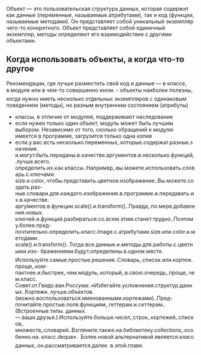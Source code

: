 Объект — это пользовательская структура данных, которая содержит как данные (переменные, называемые.атрибутами), так и код (функции, называемые методами). Он представляет собой уникальный экземпляр чего-то конкретного. Объект представляет собой единичный экземпляр, методы определяют его взаимодействие с другими объектами.

## Когда использовать объекты, а когда что-то другое
Рекомендации, где лучше разместить свой код и данные — в классе, в.модуле или в чем-то совершенно ином.
- объекты наиболее полезны, когда нужно иметь несколько отдельных экземпляров с одинаковым поведением (методы), но разным внутренним состоянием (атрибуты)
- классы, в отличие от модулей, поддерживают наследование
- если нужен только один объект, модуль может быть лучшим выбором. Независимо от того, сколько обращений к модулю имеется в программе, загрузится только одна копия
- если.у.вас.есть.несколько.переменных,.которые.содержат.разные.значения.
и.могут.быть.переданы.в.качестве.аргументов.в.несколько.функций,.лучше.всего.
определить.их.как.классы..Например,.вы.можете.использовать.словарь.с.ключами.
size.и.color,.чтобы.представить.цветное.изображение..Вы.можете.создать.раз-
ные.словари.для.каждого.изображения.в.программе.и.передавать.их.в.качестве.
аргументов.в.функции.scale().и.transform()..Правда,.по.мере.добавления.новых.
ключей.и.функций.разбираться.со.всем.этим.станет.трудно..Поэтому.более.пред-
почтительно.определить.класс.Image.с.атрибутами.size.или.color.и.методами.
scale().и.transform()..Тогда.все.данные.и.методы.для.работы.с.цветными.изо-
бражениями.будут.определены.в.одном.месте.
 Используйте.самые.простые.решения..Словарь,.список.или.кортеж.проще,.ком-
пактнее.и.быстрее,.чем.модуль,.который,.в.свою.очередь,.проще,.чем.класс.
Совет.от.Гвидо.ван.Россума:.«Избегайте.усложнения.структур.данных..Кортежи.
лучше.объектов.(можно.воспользоваться.именованными.кортежами)..Пред-
почитайте.простые.поля.функциям,.геттерам.и.сеттерам..(Встроенные.типы.
данных.—.ваши.друзья.).Используйте.больше.чисел,.строк,.кортежей,.списков,.
множеств,.словарей..Взгляните.также.на.библиотеку.collections,.особенно.на.
класс.deque».
 Более.новой.альтернативой.является.класс данных,.он.рассматривается.далее.
в.этой.главе.
